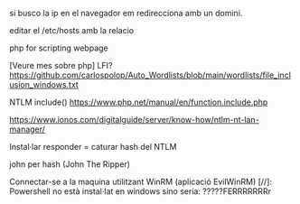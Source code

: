si busco la ip en el navegador em redirecciona amb un domini.

editar el /etc/hosts amb la relacio

php for scripting webpage

[Veure mes sobre php]
LFI?
https://github.com/carlospolop/Auto_Wordlists/blob/main/wordlists/file_inclusion_windows.txt

NTLM
include()
https://www.php.net/manual/en/function.include.php

https://www.ionos.com/digitalguide/server/know-how/ntlm-nt-lan-manager/

Instal·lar responder = caturar hash del NTLM

john per hash (John The Ripper)

Connectar-se a la maquina utilitzant WinRM (aplicació EvilWinRM)
[//]: Powershell no està instal·lat en windows sino seria: ?????FERRRRRRRr


